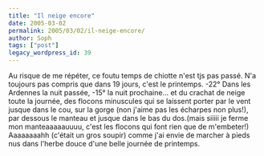 ```yaml
---
title: "Il neige encore"
date: 2005-03-02
permalink: 2005/03/02/il-neige-encore/
author: Soph
tags: ["post"]
legacy_wordpress_id: 39
---
```


Au risque de me répéter, ce foutu temps de chiotte n'est tjs pas passé. N'a toujours pas compris que dans 19 jours, c'est le printemps. -22° Dans les Ardennes la nuit passée, -15° la nuit prochaine... et du crachat de neige toute la journée, des flocons minuscules qui se laissent porter par le vent jusque dans le cou, sur la gorge (non j'aime pas les écharpes non plus!), par dessous le manteau et jusque dans le bas du dos.(mais siiiii je ferme mon manteaaaaauuuu, c'est les flocons qui font rien que de m'embeter!)<br />
Aaaaaaaahh (c'était un gros soupir) comme j'ai envie de marcher à pieds nus dans l'herbe douce d'une belle journée de printemps. <br />
<img src="https://64k.be/wp-content/uploads/2006/Fresh-Grass_1600.jpg" alt="" />

<!-- excerpt -->
